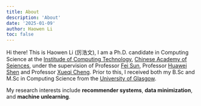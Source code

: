 ```yaml
---
title: About
description: 'About'
date: '2025-01-09'
author: Haowen Li
toc: false
---
```

Hi there! This is Haowen Li (厉浩文), I am a Ph.D. candidate in Computing Science at the [Institude of Computing Technology]([http:///](http://english.ict.cas.cn/)), [Chinese Academy of Seiences](https://english.cas.cn/), under the supervision of Professor [Fei Sun](https://ofey.me/), Professor [Huawei Shen](https://ict.cas.cn/sourcedb/cn/jssrck/201402/t20140221_4037648.html) and Professor [Xueqi Cheng](http://www.bigdatalab.ac.cn/cxq/). Prior to this, I received both my B.Sc and M.Sc in Computing Science from the [University of Glasgow](https://www.gla.ac.uk/).

My research interests include **recommender systems**, **data minimization**, and **machine unlearning**.